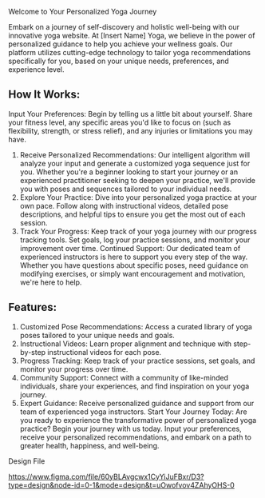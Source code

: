 Welcome to Your Personalized Yoga Journey

Embark on a journey of self-discovery and holistic well-being with our innovative yoga website. At [Insert Name] Yoga, we believe in the power of personalized guidance to help you achieve your wellness goals. Our platform utilizes cutting-edge technology to tailor yoga recommendations specifically for you, based on your unique needs, preferences, and experience level.

## How It Works:
Input Your Preferences: Begin by telling us a little bit about yourself. Share your fitness level, any specific areas you'd like to focus on (such as flexibility, strength, or stress relief), and any injuries or limitations you may have.
1. Receive Personalized Recommendations: Our intelligent algorithm will analyze your input and generate a customized yoga sequence just for you. Whether you're a beginner looking to start your journey or an experienced practitioner seeking to deepen your practice, we'll provide you with poses and sequences tailored to your individual needs.
2. Explore Your Practice: Dive into your personalized yoga practice at your own pace. Follow along with instructional videos, detailed pose descriptions, and helpful tips to ensure you get the most out of each session.
3. Track Your Progress: Keep track of your yoga journey with our progress tracking tools. Set goals, log your practice sessions, and monitor your improvement over time.
Continued Support: Our dedicated team of experienced instructors is here to support you every step of the way. Whether you have questions about specific poses, need guidance on modifying exercises, or simply want encouragement and motivation, we're here to help.

## Features:
1. Customized Pose Recommendations: Access a curated library of yoga poses tailored to your unique needs and goals.
2. Instructional Videos: Learn proper alignment and technique with step-by-step instructional videos for each pose.
3. Progress Tracking: Keep track of your practice sessions, set goals, and monitor your progress over time.
4. Community Support: Connect with a community of like-minded individuals, share your experiences, and find inspiration on your yoga journey.
5. Expert Guidance: Receive personalized guidance and support from our team of experienced yoga instructors.
Start Your Journey Today:
Are you ready to experience the transformative power of personalized yoga practice? Begin your journey with us today. Input your preferences, receive your personalized recommendations, and embark on a path to greater health, happiness, and well-being.

Design File

https://www.figma.com/file/60yBLAvgcwx1CyYiJuFBxr/D3?type=design&node-id=0-1&mode=design&t=uOwofvov4ZAhyOHS-0
